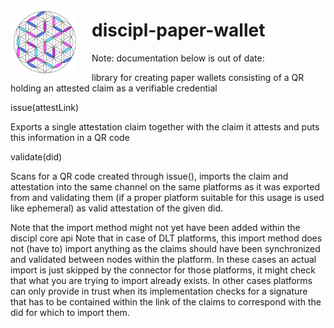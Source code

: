 <img align="left" width="100" height="100" style="margin: 25px 25px 5px 5px" src="discipl.svg">

# discipl-paper-wallet

Note: documentation below is out of date:

library for creating paper wallets consisting of a QR holding an attested claim as a verifiable credential

issue(attestLink)

Exports a single attestation claim together with the claim it attests and puts this information in a QR code

validate(did)

Scans for a QR code created through issue(), imports the claim and attestation into the same channel on the same platforms as it was exported from and validating them (if a proper platform suitable for this usage is used like ephemeral) as valid attestation of the given did.

Note that the import method might not yet have been added within the discipl core api
Note that in case of DLT platforms, this import method does not (have to) import anything as the claims should have been synchronized and validated between nodes within the platform. In these cases an actual import is just skipped by the connector for those platforms, it might check that what you are trying to import already exists. In other cases platforms can only provide in trust when its implementation checks for a signature that has to be contained within the link of the claims to correspond with the did for which to import them.
